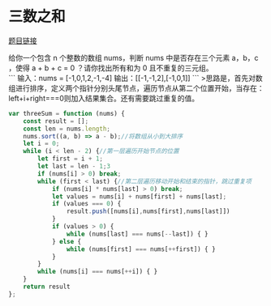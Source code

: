 # 三数之和

<a href="https://leetcode-cn.com/problems/3sum/" target="_blank">题目链接</a>
<div>给你一个包含 n 个整数的数组 nums，判断 nums 中是否存在三个元素 a，b，c ，使得 a + b + c = 0 ？请你找出所有和为 0 且不重复的三元组。</div>
```
输入：nums = [-1,0,1,2,-1,-4]
输出：[[-1,-1,2],[-1,0,1]]
```
>思路是，首先对数组进行排序，定义两个指针分别头尾节点，遍历节点从第二个位置开始，当存在：left+i+right===0则加入结果集合。还有需要跳过重复的值。

```js
var threeSum = function (nums) {
    const result = [];
    const len = nums.length;
    nums.sort((a, b) => a - b);//将数组从小到大排序
    let i = 0;
    while (i < len - 2) {//第一层遍历开始节点的位置
        let first = i + 1;
        let last = len - 1;3
        if (nums[i] > 0) break;
        while (first < last) {//第二层遍历移动开始和结束的指针，跳过重复项
            if (nums[i] * nums[last] > 0) break;
            let values = nums[i] + nums[first] + nums[last];
            if (values === 0) {
                result.push([nums[i],nums[first],nums[last]])
            }
            if (values > 0) {
                while (nums[last] === nums[--last]) { }
            } else {
                while (nums[first] === nums[++first]) { }
            }
        }
        while (nums[i] === nums[++i]) { }
    }
    return result
};
```